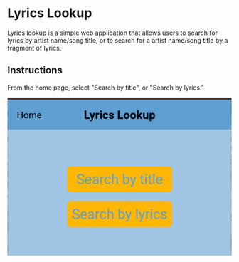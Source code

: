 # Lyrics Lookup

Lyrics lookup is a simple web application that allows users to search for lyrics by artist name/song title, or to search for a artist name/song title by a fragment of lyrics.

## Instructions

From the home page, select "Search by title", or "Search by lyrics."

!["home screen"](/images/lyrics_home.png)
